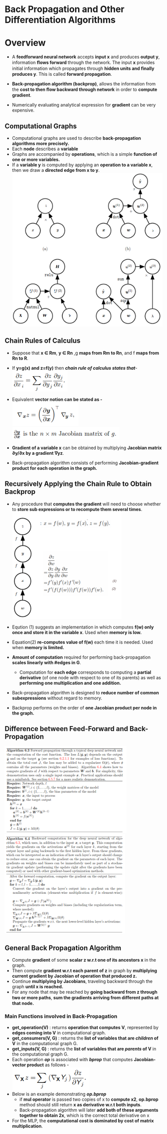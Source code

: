# Back Propagation and Other Differentiation Algorithms

# Overview
* A **feedforward neural network** accepts **input x** and produces **output y**, information **ﬂows forward** through the network. The input **x** provides initial information which propagates through **hidden units and ﬁnally produces y**. This is called **forward propagation**.<br>
* **Back-propagation algorithm (backprop)**, allows the information from the **cost to then ﬂow backward through network** in order to **compute gradient**.

* Numerically evaluating analytical expression for **gradient** can be very expensive.

## Computational Graphs

* Computational graphs are used to describe **back-propagation algorithms more precisely.**
* Each **node** describes a **variable**
* Graphs are accompanied by **operations**, which is a simple **function of one or more variables.**
* If a **variable y** is computed by applying an **operation to a variable x**, then we draw a **directed edge from x to y**.<br>
<img src="./images/01.computational_graphs.png"></img>

## Chain Rules of Calculus
* Suppose that **x ∈ Rm**, **y ∈ Rn** ,g **maps from Rm to Rn**, and f **maps from Rn to R**. 
* If **y=g(x) and z=f(y)** then ***chain rule of calculus states that***-<br>
<img src="./images/02.chain_rul.png"></img>
* Equivalent **vector notion can be stated as -**<br>
<img src="./images/03.vectorized_chain_rule.png"></img><br>
<img src="./images/04.jacobian_matrix.png"></img><br>

* **Gradient of a variable x** can be obtained by multiplying **Jacobian matrix ∂y/∂x by a gradient ∇yz**.
* Back-propagation algorithm consists of performing **Jacobian-gradient product for each operation in the graph.**


## Recursively Applying the Chain Rule to Obtain Backprop
* Any procedure that **computes the gradient** will need to choose whether to **store sub expressions or to recompute them several times**.<br>
<img src="./images/05.graphs_and_chain_rule.png"></img><br>
* Eqution (1) suggests an implementation in which computes **f(w) only once and store it in the variable x**. Used when **memory is low.**
* Equation(2) **re-computes value of f(w)**  each time it is needed. Used when **memory is limited.**
* **Amount of computation** required for performing back-propagation **scales linearly with #edges in G**. 
     * Computation for **each edge** corresponds to computing a **partial derivative** (of one node with respect to one of its parents) as well as **performing one multiplication and one addition.**

* Back-propagation algorithm is designed to **reduce number of common subexpressions** without regard to memory.
* Backprop performs on the order of **one Jacobian product per node in the graph.**


## Difference between Feed-Forward and Back-Propagation
<img src="./images/06.f_computation.png"></img>
<img src="./images/07.b_computation.png"></img>


## General Back Propagation Algorithm
* Compute **gradient** of some **scalar z w.r.t one of its ancestors x** in the graph.
* Then compute **gradient w.r.t each parent of z** in graph by **multiplying current gradient by Jacobian of operation that produced z.**
* Continue **multiplying by Jacobians**, traveling backward through the graph **until x is reached.**
* For any node that may be reached by **going backward from z through two or more paths**, **sum the gradients arriving from diﬀerent paths at that node.**

### Main Functions involved in Back-Propagation
*  **get_operation(V)** : returns **operation that computes V**, represented by **edges coming into V** in computational graph.
* **get_consumers(V, G)** : returns the **list of variables that are *children* of V** in the computational graph G.
* **get_inputs(V, G)** : returns the **list of variables that are *parents* of V** in the computational graph G.
* Each operation ***op*** is associated with ***bprop*** that computes **Jacobian-vector product** as follows -<br>
<img src="./images/08.jacobian_matrix.png"></img>
* Below is an example demonstrating ***op.bprop***
    * if **mul operator** is passed two copies of x to **compute x2**, **op.bprop** method should still return **x as derivative w.r.t both inputs**. 
    * Back-propagation algorithm will later **add both of these arguments together to obtain 2x**, which is the correct total derivative on x
* For the MLP, the **computational cost is dominated by cost of matrix multiplication**.







